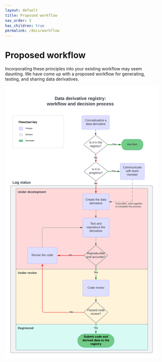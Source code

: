 ```yaml
---
layout: default
title: Proposed workflow
nav_order: 3
has_children: true
permalink: /docs/workflow
---
```


# Proposed workflow

Incorporating these principles into your existing workflow may seem daunting. We have come up with a proposed workflow for generating, testing, and sharing data derivatives.

![Alt text](files/dataderivative_flowchart.png)
